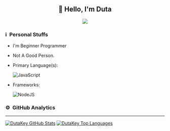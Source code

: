 <div align="center">
<h2>👋 Hello, I'm Duta</h2>

[<img src="https://img.shields.io/badge/instagram-%23E4405F.svg?&style=for-the-badge&logo=instagram&logoColor=white">](https://instagram.com/duta_fbriann)

</div>

### ℹ &nbsp;Personal Stuffs
- I'm Beginner Programmer
- Not A Good Person.
- Primary Language(s): &nbsp;

  ![JavaScript](https://img.shields.io/badge/JavaScript-323330?style=for-the-badge&logo=javascript&logoColor=F7DF1E)

- Frameworks: &nbsp;

  ![NodeJS](https://img.shields.io/badge/Node.js-43853D?style=for-the-badge&logo=node.js&logoColor=white)


### ⚙ &nbsp;GitHub Analytics

---

[![DutaKey GitHub Stats](https://github-readme-stats.vercel.app/api?username=DutaKey&show_icons=true&hide=issues&theme=radical)](https://github-readme-stats.vercel.app)
[![DutaKey Top Languages](https://github-readme-stats.vercel.app/api/top-langs?username=DutaKey&layout=compact&theme=radical)](https://github-readme-stats.vercel.app)

